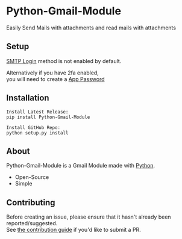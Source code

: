 # Python-Gmail-Module
Easily Send Mails with attachments and read mails with attachments  

## Setup  
  
[SMTP Login](https://myaccount.google.com/lesssecureapps) method is not enabled by default.  
  
Alternatively if you have 2fa enabled,  
you will need to create a [App Password](https://myaccount.google.com/apppasswords)  
  
## Installation
```  
Install Latest Release:  
pip install Python-Gmail-Module  
  
Install GitHub Repo:  
python setup.py install  
```  
  
## About  
Python-Gmail-Module is a Gmail Module made with [Python](https://www.python.org).  
  
- Open-Source  
- Simple  
  
## Contributing  
Before creating an issue, please ensure that it hasn't already been reported/suggested.  
See [the contribution guide](https://github.com/Y4hL/Python-Gmail-Module/blob/master/CONTRIBUTING.md) if you'd like to submit a PR.  
  